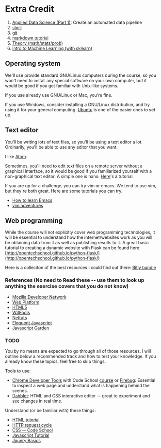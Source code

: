 # Extra Credit
1. [Applied Data Science (Part 1)](http://columbia-applied-data-science.github.io/appdatasci.pdf): Create an automated data pipeline
1. [shell](shell.md)
1. [git](git.md)
1. [markdown tutorial](http://markdowntutorial.com/)
1. [Theory (math/stats/prob)](theory.md)
1. [Intro to Machine Learning (with sklearn)](http://nbviewer.ipython.org/github/fonnesbeck/Bios366/blob/master/notebooks/Section6_1-Scikit-Learn.ipynb)

## Operating system
We'll use provide standard GNU/Linux computers during the course, so you won't
need to install any special software on your own computer, but it would be good
if you got familiar with Unix-like systems.

If you use already use GNU/Linux or Mac, you're fine.

If you use Windows, consider installing a GNU/Linux distribution, and try using
it for your general computing. [Ubuntu](http://www.ubuntu.com/download) is one of
the easier ones to set up.

## Text editor
You'll be writing lots of text files, so you'll be using a text editor a lot.
Ordinarily, you'll be able to use any editor that you want.

I like [Atom](https://atom.io/).

Sometimes, you'll need to edit text files on a remote server without a graphical
interface, so it would be good if you familiarized yourself with a non-graphical
text editor. A simple one is nano. [Here](http://www.howtogeek.com/howto/42980/the-beginners-guide-to-nano-the-linux-command-line-text-editor/)'s a tutorial.

If you are up for a challenge, you can try vim or emacs. We tend to use vim, but
they're both great. Here are some tutorials you can try.

* [How to learn Emacs](http://david.rothlis.net/emacs/howtolearn.html)
* [vim adventures](http://vim-adventures.com/)

## Web programming

While the course will not explicitly cover web programming technologies, it will be essential to understand how the internet/websites work as you will be obtaining data from it as well as publishing results to it. A great basic tutorial to creating a dynamic website with Flask can be found here: [http://opentechschool.github.io/python-flask/](http://opentechschool.github.io/python-flask/)

Here is a colleciton of the best resources I could find out there: [Bitly bundle](http://bitly.com/bundles/o_57ca5qnmvg/1)


### References (No need to Read these -- use them to look up anything the exercise covers that you do not know)

* [Mozilla Developer Network](https://developer.mozilla.org/en-US/learn)
* [Web Platform](http://docs.webplatform.org/wiki/Main_Page)
* [HTML5](http://www.html5rocks.com/en/)
* [W3Fools](http://www.w3fools.com/)
* [Nettuts](http://net.tutsplus.com/)
* [Eloquent Javascript](http://eloquentjavascript.net/)
* [Javascript Garden](http://bonsaiden.github.io/JavaScript-Garden/)

### TODO

You by no means are expected to go through all of those resources. I will outline below a recommended track and how to test your knowledge.  If you already know these topics, feel free to skip things.

Tools to use:
* [Chrome Developer Tools](https://developers.google.com/chrome-developer-tools/) with Code School [course](http://www.codeschool.com/courses/discover-devtools) or [Firebug](http://getfirebug.com/): Essential to inspect a web page and understand what is happening behind the scenes.
* [Dabblet](http://dabblet.com/): HTML and CSS interactive editor -- great to experiment and see changes in real time.

Understand (or be familiar with) these things:

* [HTML tutorial](http://docs.webplatform.org/wiki/guides/the_basics_of_html)
* [HTTP request cycle](http://stackoverflow.com/questions/4814514/http-request-life-cycle)
* [CSS -- Code School](http://www.codeschool.com/courses/css-cross-country)
* [Javascript Tutorial](http://docs.webplatform.org/wiki/concepts/programming/programming_basics)
* [Jquery Basics](http://www.codeschool.com/courses/try-jquery)
